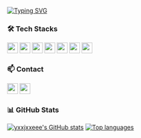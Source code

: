 <a href="https://git.io/typing-svg"><img src="https://readme-typing-svg.demolab.com?font=Modak&size=45&duration=3000&pause=1000&color=000000&center=true&vCenter=true&width=500&height=100&lines=Hello%2C+World!+I'm+jieun!" alt="Typing SVG" /></a>
<h3>🛠️ Tech Stacks</h3>
<div>
  <img src="https://img.shields.io/badge/Java-007396?style=flat&logo=java&logoColor=white" style="height: 25px;" />
  <img src="https://img.shields.io/badge/JavaScript-F7DF1E?style=flat&logo=javascript&logoColor=black" style="height: 25px;" />
  <img src="https://img.shields.io/badge/spring-%236DB33F.svg?style=flat&logo=spring&logoColor=white" style="height: 25px;" />
  <img src="https://img.shields.io/badge/php-777BB4?style=flat&logo=php&logoColor=white" style="height: 25px;" />
  <img src="https://img.shields.io/badge/MySQL-4479A1?style=flat&logo=mysql&logoColor=white" style="height: 25px;" />
  <img src="https://img.shields.io/badge/Git-F05032?style=flat&logo=git&logoColor=white" style="height: 25px;" />
  <img src="https://img.shields.io/badge/GitHub-181717?style=flat&logo=github&logoColor=white" style="height: 25px;" />
</div>

<h3>📫 Contact</h3>
<div>
  <a href="https://yje44428.tistory.com"><img src="https://img.shields.io/badge/TISTORY-FF5722?style=flat&logo=tistory&logoColor=ffffff" style="height: 25px;" /></a>
  <a href="mailto:c0d1ngyje@gmail.com"><img src="https://img.shields.io/badge/Gmail-D14836?style=flat&logo=gmail&logoColor=white" style="height: 25px;" /></a>
</div> 

<h3>📊 GitHub Stats</h3>
<div>
  <a href="https://github.com/yxxjxxeee/github-readme-stats"><img src="https://github-readme-stats.vercel.app/api?username=yxxjxxeee&hide=stars&count_private=true" alt="yxxjxxeee's GitHub stats"/></a>
  <a href="https://github.com/yxxjxxeee/github-readme-stats"><img src="https://github-readme-stats.vercel.app/api/top-langs/?username=yxxjxxeee&layout=compact" alt="Top languages"/></a>
</div>
